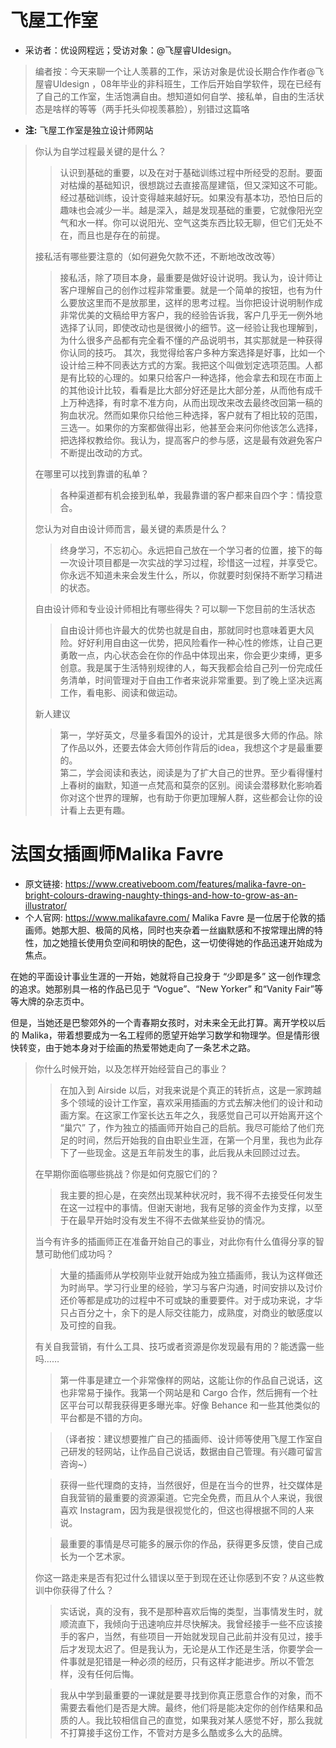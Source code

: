 # 飞屋工作室
- 采访者：优设网程远；受访对象：@飞屋睿UIdesign。
> 编者按：今天来聊一个让人羡慕的工作，采访对象是优设长期合作作者@飞屋睿UIdesign ，08年毕业的非科班生，工作后开始自学软件，现在已经有了自己的工作室，生活饱满自由。想知道如何自学、接私单，自由的生活状态是啥样的等等（两手托头仰视羡慕脸），别错过这篇咯
- **注:** 飞屋工作室是独立设计师网站
> 你认为自学过程最关键的是什么？
> > 认识到基础的重要，以及在对于基础训练过程中所经受的忍耐。要面对枯燥的基础知识，很想跳过去直接高屋建瓴，但又深知这不可能。经过基础训练，设计变得越来越好玩。如果没有基本功，恐怕日后的趣味也会减少一半。越是深入，越是发现基础的重要，它就像阳光空气和水一样。你可以说阳光、空气这类东西比较无聊，但它们无处不在，而且也是存在的前提。
> 
> 接私活有哪些要注意的（如何避免欠款不还，不断地改改改等）
> > 接私活，除了项目本身，最重要是做好设计说明。我认为，设计师让客户理解自己的创作过程非常重要。就是一个简单的按钮，也有为什么要放这里而不是放那里，这样的思考过程。当你把设计说明制作成非常优美的文稿给甲方客户，我的经验告诉我，客户几乎无一例外地选择了认同，即使改动也是很微小的细节。这一经验让我也理解到，为什么很多产品都有完全看不懂的产品说明书，其实那就是一种获得你认同的技巧。  其次，我觉得给客户多种方案选择是好事，比如一个设计给三种不同表达方式的方案。我把这个叫做划定选项范围。人都是有比较的心理的。如果只给客户一种选择，他会拿去和现在市面上的其他设计比较，看看是比大部分好还是比大部分差，从而他有成千上万种选择，有时拿不准方向，从而出现改来改去最终改回第一稿的狗血状况。然而如果你只给他三种选择，客户就有了相比较的范围，三选一。如果你的方案都做得出彩，他甚至会来问你他该怎么选择，把选择权教给你。我认为，提高客户的参与感，这是最有效避免客户不断提出改动的方式。
> 
> 在哪里可以找到靠谱的私单？
> > 各种渠道都有机会接到私单，我最靠谱的客户都来自四个字：情投意合。
> 
> 您认为对自由设计师而言，最关键的素质是什么？
> > 终身学习，不忘初心。永远把自己放在一个学习者的位置，接下的每一次设计项目都是一次实战的学习过程，珍惜这一过程，并享受它。你永远不知道未来会发生什么，所以，你就要时刻保持不断学习精进的状态。
> 
> 自由设计师和专业设计师相比有哪些得失？可以聊一下您目前的生活状态
> > 自由设计师也许最大的优势也就是自由，那就同时也意味着更大风险。好好利用自由这一优势，把风险看作一种心性的修炼，让自己更勇敢一点，内心状态会在你的作品中体现出来，你会更少束缚，更多创意。我是属于生活特别规律的人，每天我都会给自己列一份完成任务清单，时间管理对于自由工作者来说非常重要。到了晚上坚决远离工作，看电影、阅读和做运动。
> 
> 新人建议
> > 第一，学好英文，尽量多看国外的设计，尤其是很多大师的作品。除了作品以外，还要去体会大师创作背后的idea，我想这个才是最重要的。  
> 第二，学会阅读和表达，阅读是为了扩大自己的世界。至少看得懂村上春树的幽默，知道一点梵高和莫奈的区别。阅读会潜移默化影响着你对这个世界的理解，也有助于你更加理解人群，这些都会让你的设计看上去更有趣。

# 法国女插画师Malika Favre
- 原文链接: https://www.creativeboom.com/features/malika-favre-on-bright-colours-drawing-naughty-things-and-how-to-grow-as-an-illustrator/  
- 个人官网: https://www.malikafavre.com/
Malika Favre 是一位居于伦敦的插画师。她那大胆、极简的风格，同时也夹杂着一丝幽默感和不按常理出牌的特性，加之她擅长使用负空间和明快的配色，这一切使得她的作品迅速开始成为焦点。

在她的平面设计事业生涯的一开始，她就将自己投身于 “少即是多” 这一创作理念的追求。她那别具一格的作品已见于 “Vogue”、“New Yorker” 和“Vanity Fair”等等大牌的杂志页中。

但是，当她还是巴黎郊外的一个青春期女孩时，对未来全无此打算。离开学校以后的 Malika，带着想要成为一名工程师的愿望开始学习数学和物理学。但是情形很快转变，由于她本身对于绘画的热爱带她走向了一条艺术之路。
> 你什么时候开始，以及怎样开始经营自己的事业？
> > 在加入到 Airside 以后，对我来说是个真正的转折点，这是一家跨越多个领域的设计工作室，喜欢采用插画的方式去解决他们的设计和动画方案。在这家工作室长达五年之久，我感觉自己可以开始离开这个 “巢穴” 了，作为独立的插画师开始自己的启航。我尽可能给了他们充足的时间，然后开始我的自由职业生涯，在第一个月里，我也为此存下了一些现金。这是五年前发生的事，此后我从未回顾过过去。
>
> 在早期你面临哪些挑战？你是如何克服它们的？
> > 我主要的担心是，在突然出现某种状况时，我不得不去接受任何发生在这一过程中的事情。但谢天谢地，我有足够的资金作为支撑，以至于在最早开始时没有发生不得不去做某些妥协的情况。
>
> 当今有许多的插画师正在准备开始自己的事业，对此你有什么值得分享的智慧可助他们成功吗？
> > 大量的插画师从学校刚毕业就开始成为独立插画师，我认为这样做还为时尚早。学习行业里的经验，学习与客户沟通，时间安排以及讨价还价等都是成功的过程中不可或缺的重要要件。对于成功来说，才华只占百分之十，余下的是人际交往能力，成熟度，对商业的敏感度以及可控的自我。  
>
> 有关自我营销，有什么工具、技巧或者资源是你发现最有用的？能透露一些吗……  
> > 第一件事是建立一个非常像样的网站，这能让你的作品自己说话，这也非常易于操作。我第一个网站是和 Cargo 合作，然后拥有一个社区平台可以帮我获得更多曝光率。好像 Behance 和一些其他类似的平台都是不错的方向。  
> 
> >（译者按：建议想要推广自己的插画师、设计师等使用飞屋工作室自己研发的轻网站，让作品自己说话，数据由自己管理。有兴趣可留言咨询~）  
> 
> > 获得一些代理商的支持，当然很好，但是在当今的世界，社交媒体是自我营销的最重要的资源渠道。它完全免费，而且从个人来说，我很喜欢 Instagram，因为我是很视觉化的，但这也得根据不同的人来说。  
> 
> > 最重要的事情是尽可能多的展示你的作品，获得更多反馈，使自己成长为一个艺术家。
>
> 你这一路走来是否有犯过什么错误以至于到现在还让你感到不安？从这些教训中你获得了什么？
>
> > 实话说，真的没有，我不是那种喜欢后悔的类型，当事情发生时，就顺流直下，我倾向于迅速响应并尽快解决。我曾经接手一些不应该接手的客户，当然，有些项目一开始就发现自己此前并没有见过，接手后才发现太迟了。但是我认为，无论是从工作还是生活，你要学会一件事就是犯错是一种必须的经历，只有这样才能进步。所以不管怎样，没有任何后悔。
>
> > 我从中学到最重要的一课就是要寻找到你真正愿意合作的对象，而不需要去看他们是否是大牌。最终，他们将是能决定你的创作结果和品质的人。我比较相信自己的直觉，如果我对某人感觉不好，那么我就不打算接手这份工作，不管对方是多么酷或多么大的品牌。